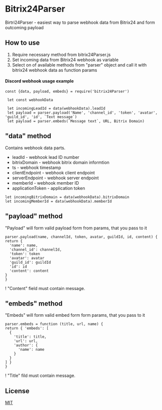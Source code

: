 # Bitrix24Parser
Birtri24Parser - easiest way to parse webhook data from Bitrix24 and form outcoming payload

## How to use
1. Require necessary method from bitrix24Parser.js
2. Set incoming data from Bitrix24 webhook as variable
3. Select on of available methods from "parser" object and call it with bitrix24 webhook data as function params

#### Discord webhook usage example
 ```
const {data, payload, embeds} = require('bitrix24Parser')

  let const webhookData

  let incomingLeadId = data(webhookData).leadId
  let payload = parser.payload('Name', 'channel_id', 'token', 'avatar', 'guild_id', 'id', `Text message`)
  let payload = parser.embeds(`Message text`, URL, Bitrix Domain)
 ```

## "data" method 

  Contains webhook data parts.

  * leadId  - webhook lead ID number
  * bitrixDomain - webhook bitrix domain informtion
  * ts - webhook timestamp
  * clientEndpoint - webhook client endpoint
  * serverEndpoint -  webhook server endpoint
  * memberId - webhook member ID
  * applicationToken - application token

  ```
  let incomingBitrixDomain = data(webhookData).bitrixDomain
  let incomingMemberId = data(webhookData).memberId

  ```

## "payload" method
  "Payload" will form valid payload form from params, that you pass to it
  
  ```
  parser.payload(name, channelId, token, avatar, guildId, id, content) {
  return {
    'name': name,
    'channel_id': channelId, 
    'token': token
    'avatar': avatar
    'guild_id': guildId
    'id': id
    'content': content 
  }
}
  ```
  ! "Content" field must contain message. 

## "embeds" method
  "Embeds" will form valid embed form form params, that you pass to it

  ```
  parser.embeds = function (title, url, name) {
  return { 'embeds': [
    {
      'title': title,
      'url': url,
      'author': {
        'name': name
      }
    }
  ] }
}
  ```
  ! "Title" fild must contain message.

## License

[MIT](LICENSE)